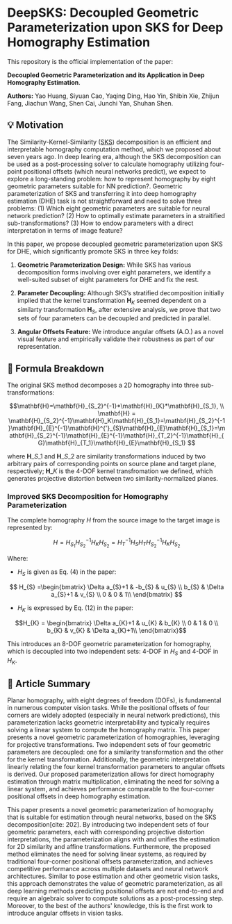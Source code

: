 # DeepSKS: Decoupled Geometric Parameterization upon SKS for Deep Homography Estimation

This repository is the official implementation of the paper: 

**Decoupled Geometric Parameterization and its Application in Deep Homography Estimation**.

__Authors:__ Yao Huang, Siyuan Cao, Yaqing Ding, Hao Yin, Shibin Xie, Zhijun Fang, Jiachun Wang, Shen Cai, Junchi Yan, Shuhan Shen.

<!-- **Links:**  [[Paper]](https://arxiv.org/pdf/2402.18008) -->

## 💡 Motivation

The Similarity-Kernel-Similarity ([SKS](http://www.cscvlab.com/research/SKS-Homography/)) decomposition is an efficient and interpretable homography computation method, which we proposed about seven years ago. In deep learing era, although the SKS decomposition can be used as a post-processing solver to calculate homography utilizing four-point positional offsets (which neural networks predict), we expect to explore a long-standing problem: how to represent homography by eight geometric parameters suitable for NN prediction?. Geometric parameterization of SKS and transferring it into deep homography estimation (DHE) task is not straightforward and need to solve three problems: (1) Which eight geometric parameters are suitable for neural network prediction? (2) How to optimally estimate parameters in a straitified sub-transformations? (3) How to endow parameters with a direct interpretation in terms of image feature? 

In this paper, we propose decoupled geometric parameterization upon SKS for DHE, which significantly promote SKS in three key folds:

1. **Geometric Parameterization Design:** While SKS has various decomposition forms involving over eight parameters, we identify a well-suited subset of eight parameters for DHE and fix the rest.

2. **Parameter Decoupling:** Although SKS’s stratified decomposition initially implied that the kernel transformation $\mathbf{H}_K$ seemed dependent on a similarty transformation $\mathbf{H}_S$, after extensive analysis, we prove that two sets of four parameters can be decoupled and predicted in parallel.

3. **Angular Offsets Feature:** We introduce angular offsets (A.O.) as a novel visual feature and empirically validate their robustness as part of our representation.


## 🔬 Formula Breakdown

The original SKS method decomposes a 2D homography into three sub-transformations: 
```math
\mathbf{H}=\mathbf{H}_{S_2}^{-1}*\mathbf{H}_{K}*\mathbf{H}_{S_1}, \\
 \mathbf{H} = \mathbf{H}_{S_2}^{-1}\mathbf{H}_K\mathbf{H}_{S_1}=\mathbf{H}_{S_2}^{-1}\mathbf{H}_{E}^{-1}\mathbf{H}^{'}_{S}\mathbf{H}_{E}\mathbf{H}_{S_1}=\mathbf{H}_{S_2}^{-1}\mathbf{H}_{E}^{-1}\mathbf{H}_{T_2}^{-1}\mathbf{H}_{G}\mathbf{H}_{T_1}\mathbf{H}_{E}\mathbf{H}_{S_1}

```
where $\mathbf{H}\_{S\_1}$ and $\mathbf{H}\_{S\_2}$ are similarity transformations induced by two arbitrary pairs of corresponding points on source plane and target plane, respectively; $\mathbf{H}\_{K}$ is the 4-DOF kernel transfromation we defined, which generates projective distortion between two similarity-normalized planes. 

### Improved SKS Decomposition for Homography Parameterization

The complete homography $H$ from the source image to the target image is represented by:

$$H = H_{S_{1}}H_{S_{2}}^{-1}H_{K}H_{S_{2}} = H_{T}^{-1}H_{S}H_{T}H_{S_{2}}^{-1}H_{K}H_{S_{2}}$$

Where:   
* $H_{S}$ is given as Eq. (4) in the paper:

$$
H_{S} =\begin{bmatrix} 
\Delta a_{S}+1 & -b_{S} & u_{S} \\
b_{S} & \Delta a_{S}+1 & v_{S} \\
0 & 0 & 1\\
\end{bmatrix}
$$

* $H_{K}$ is expressed by Eq. (12) in the paper:

$$H_{K} = \begin{bmatrix} 
\Delta a_{K}+1 & u_{K} & b_{K} \\ 
0 & 1 & 0 \\ 
b_{K} & v_{K} & \Delta a_{K}+1\\ 
\end{bmatrix}$$

This introduces an 8-DOF geometric parameterization for homography, which is decoupled into two independent sets: 4-DOF in $H_{S}$ and 4-DOF in $H_{K}$.


## 📜 Article Summary


Planar homography, with eight degrees of freedom (DOFs), is fundamental in numerous computer vision tasks. While the positional offsets of four corners are widely adopted (especially in neural 
network predictions), this parameterization lacks geometric interpretability and typically requires solving a linear system to compute the homography matrix. This paper presents a novel geometric parameterization of homographies, leveraging  for projective transformations. Two independent sets of four geometric parameters are decoupled: one for a similarity transformation and the other for the kernel transformation. Additionally, the geometric interpretation linearly relating the four kernel transformation parameters to angular offsets is derived. Our proposed parameterization allows for direct homography estimation through matrix multiplication, eliminating the need for solving a linear system, and achieves performance comparable to the four-corner positional offsets in deep homography estimation.

This paper presents a novel geometric parameterization of homography that is suitable for estimation through neural networks, based on the SKS decomposition[cite: 202]. By introducing two independent sets of four geometric parameters, each with corresponding projective distortion interpretations, the parameterization aligns with and unifies the estimation for 2D similarity and affine transformations. Furthermore, the proposed method eliminates the need for solving linear systems, as required by traditional four-corner positional offsets parameterization, and achieves competitive performance across multiple datasets and neural network architectures. Similar to pose estimation and other geometric vision tasks, this approach demonstrates the value of geometric parameterization, as all deep learning methods predicting positional offsets are not end-to-end and require an algebraic solver to compute solutions as a post-processing step. Moreover, to the best of the authors' knowledge, this is the first work to introduce angular offsets in vision tasks.

